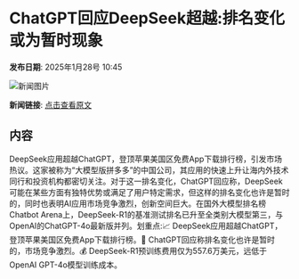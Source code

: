 # ChatGPT回应DeepSeek超越:排名变化或为暂时现象

**发布日期**: 2025年1月28号 10:45

![新闻图片](https://upload.chinaz.com/2025/0128/2025012808400735710.jpg)

**新闻链接**: [点击查看原文](https://www.aibase.com/zh/news/15036)

## 内容

DeepSeek应用超越ChatGPT，登顶苹果美国区免费App下载排行榜，引发市场热议。这家被称为“大模型版拼多多”的中国公司，其应用的快速上升让海内外技术同行和投资机构都密切关注。对于这一排名变化，ChatGPT回应称，DeepSeek可能在某些方面有独特优势或满足了用户特定需求，但这样的排名变化也许是暂时的，同时也表明AI应用市场竞争激烈，创新空间巨大。在国外大模型排名榜Chatbot Arena上，DeepSeek-R1的基准测试排名已升至全类别大模型第三，与OpenAI的ChatGPT-4o最新版并列。划重点:📈 DeepSeek应用超越ChatGPT，登顶苹果美国区免费App下载排行榜。💬 ChatGPT回应称排名变化也许是暂时的，市场竞争激烈。💰 DeepSeek-R1预训练费用仅为557.6万美元，远低于OpenAI GPT-4o模型训练成本。
